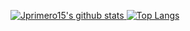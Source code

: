 [![Jprimero15's github stats](https://github-readme-stats.vercel.app/api?username=Jprimero15&show_icons=true&count_private=true&include_all_commits=true&hide_border=true&theme=buefy)
![Top Langs](https://github-readme-stats.vercel.app/api/top-langs/?username=Jprimero15&layout=compact&hide_border=true&include_all_commits=true&langs_count=10&theme=buefy)](https://github.com/Jprimero15)
